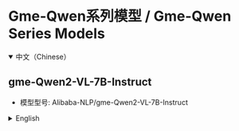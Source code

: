 # Gme-Qwen系列模型 / Gme-Qwen Series Models

<details open>
<summary>中文（Chinese）</summary>

## gme-Qwen2-VL-7B-Instruct
- 模型型号: Alibaba-NLP/gme-Qwen2-VL-7B-Instruct

</details>

<details>
<summary>English</summary>

## gme-Qwen2-VL-7B-Instruct
- Model Name: Alibaba-NLP/gme-Qwen2-VL-7B-Instruct

</details> 
